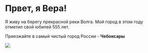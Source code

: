 # Првет, я Вера!

Я живу на берегу прекрасной реки Волга. Мой город в этом году отметил свой юбилей 555 лет.

Приезжайте в самый чистый город России - **Чебоксары**

![](https://avatars.mds.yandex.net/i?id=846a5d69b16c193194c049d72b477f7a3bbfd0f5-10229484-images-thumbs&n=13)